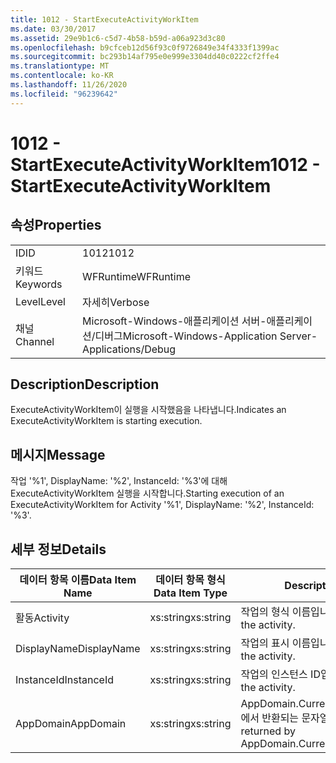 ```yaml
---
title: 1012 - StartExecuteActivityWorkItem
ms.date: 03/30/2017
ms.assetid: 29e9b1c6-c5d7-4b58-b59d-a06a923d3c80
ms.openlocfilehash: b9cfceb12d56f93c0f9726849e34f4333f1399ac
ms.sourcegitcommit: bc293b14af795e0e999e3304dd40c0222cf2ffe4
ms.translationtype: MT
ms.contentlocale: ko-KR
ms.lasthandoff: 11/26/2020
ms.locfileid: "96239642"
---
```

# <a name="1012---startexecuteactivityworkitem"></a><span data-ttu-id="c54dc-102">1012 - StartExecuteActivityWorkItem</span><span class="sxs-lookup"><span data-stu-id="c54dc-102">1012 - StartExecuteActivityWorkItem</span></span>

## <a name="properties"></a><span data-ttu-id="c54dc-103">속성</span><span class="sxs-lookup"><span data-stu-id="c54dc-103">Properties</span></span>  
  
|||  
|-|-|  
|<span data-ttu-id="c54dc-104">ID</span><span class="sxs-lookup"><span data-stu-id="c54dc-104">ID</span></span>|<span data-ttu-id="c54dc-105">1012</span><span class="sxs-lookup"><span data-stu-id="c54dc-105">1012</span></span>|  
|<span data-ttu-id="c54dc-106">키워드</span><span class="sxs-lookup"><span data-stu-id="c54dc-106">Keywords</span></span>|<span data-ttu-id="c54dc-107">WFRuntime</span><span class="sxs-lookup"><span data-stu-id="c54dc-107">WFRuntime</span></span>|  
|<span data-ttu-id="c54dc-108">Level</span><span class="sxs-lookup"><span data-stu-id="c54dc-108">Level</span></span>|<span data-ttu-id="c54dc-109">자세히</span><span class="sxs-lookup"><span data-stu-id="c54dc-109">Verbose</span></span>|  
|<span data-ttu-id="c54dc-110">채널</span><span class="sxs-lookup"><span data-stu-id="c54dc-110">Channel</span></span>|<span data-ttu-id="c54dc-111">Microsoft-Windows-애플리케이션 서버-애플리케이션/디버그</span><span class="sxs-lookup"><span data-stu-id="c54dc-111">Microsoft-Windows-Application Server-Applications/Debug</span></span>|  
  
## <a name="description"></a><span data-ttu-id="c54dc-112">Description</span><span class="sxs-lookup"><span data-stu-id="c54dc-112">Description</span></span>  

 <span data-ttu-id="c54dc-113">ExecuteActivityWorkItem이 실행을 시작했음을 나타냅니다.</span><span class="sxs-lookup"><span data-stu-id="c54dc-113">Indicates an ExecuteActivityWorkItem is starting execution.</span></span>  
  
## <a name="message"></a><span data-ttu-id="c54dc-114">메시지</span><span class="sxs-lookup"><span data-stu-id="c54dc-114">Message</span></span>  

 <span data-ttu-id="c54dc-115">작업 '%1', DisplayName: '%2', InstanceId: '%3'에 대해 ExecuteActivityWorkItem 실행을 시작합니다.</span><span class="sxs-lookup"><span data-stu-id="c54dc-115">Starting execution of an ExecuteActivityWorkItem for Activity '%1', DisplayName: '%2', InstanceId: '%3'.</span></span>  
  
## <a name="details"></a><span data-ttu-id="c54dc-116">세부 정보</span><span class="sxs-lookup"><span data-stu-id="c54dc-116">Details</span></span>  
  
|<span data-ttu-id="c54dc-117">데이터 항목 이름</span><span class="sxs-lookup"><span data-stu-id="c54dc-117">Data Item Name</span></span>|<span data-ttu-id="c54dc-118">데이터 항목 형식</span><span class="sxs-lookup"><span data-stu-id="c54dc-118">Data Item Type</span></span>|<span data-ttu-id="c54dc-119">Description</span><span class="sxs-lookup"><span data-stu-id="c54dc-119">Description</span></span>|  
|--------------------|--------------------|-----------------|  
|<span data-ttu-id="c54dc-120">활동</span><span class="sxs-lookup"><span data-stu-id="c54dc-120">Activity</span></span>|<span data-ttu-id="c54dc-121">xs:string</span><span class="sxs-lookup"><span data-stu-id="c54dc-121">xs:string</span></span>|<span data-ttu-id="c54dc-122">작업의 형식 이름입니다.</span><span class="sxs-lookup"><span data-stu-id="c54dc-122">The type name of the activity.</span></span>|  
|<span data-ttu-id="c54dc-123">DisplayName</span><span class="sxs-lookup"><span data-stu-id="c54dc-123">DisplayName</span></span>|<span data-ttu-id="c54dc-124">xs:string</span><span class="sxs-lookup"><span data-stu-id="c54dc-124">xs:string</span></span>|<span data-ttu-id="c54dc-125">작업의 표시 이름입니다.</span><span class="sxs-lookup"><span data-stu-id="c54dc-125">The display name of the activity.</span></span>|  
|<span data-ttu-id="c54dc-126">InstanceId</span><span class="sxs-lookup"><span data-stu-id="c54dc-126">InstanceId</span></span>|<span data-ttu-id="c54dc-127">xs:string</span><span class="sxs-lookup"><span data-stu-id="c54dc-127">xs:string</span></span>|<span data-ttu-id="c54dc-128">작업의 인스턴스 ID입니다.</span><span class="sxs-lookup"><span data-stu-id="c54dc-128">The instance id of the activity.</span></span>|  
|<span data-ttu-id="c54dc-129">AppDomain</span><span class="sxs-lookup"><span data-stu-id="c54dc-129">AppDomain</span></span>|<span data-ttu-id="c54dc-130">xs:string</span><span class="sxs-lookup"><span data-stu-id="c54dc-130">xs:string</span></span>|<span data-ttu-id="c54dc-131">AppDomain.CurrentDomain.FriendlyName에서 반환되는 문자열입니다.</span><span class="sxs-lookup"><span data-stu-id="c54dc-131">The string returned by AppDomain.CurrentDomain.FriendlyName.</span></span>|
